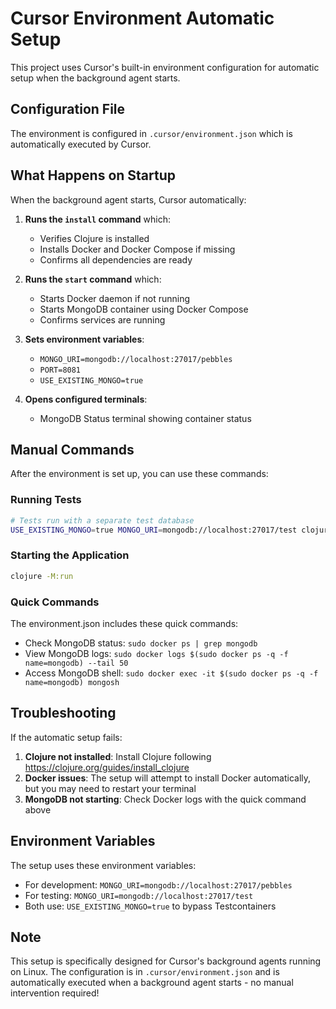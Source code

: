 # Cursor Environment Automatic Setup

This project uses Cursor's built-in environment configuration for automatic setup when the background agent starts.

## Configuration File

The environment is configured in `.cursor/environment.json` which is automatically executed by Cursor.

## What Happens on Startup

When the background agent starts, Cursor automatically:

1. **Runs the `install` command** which:
   - Verifies Clojure is installed
   - Installs Docker and Docker Compose if missing
   - Confirms all dependencies are ready

2. **Runs the `start` command** which:
   - Starts Docker daemon if not running
   - Starts MongoDB container using Docker Compose
   - Confirms services are running

3. **Sets environment variables**:
   - `MONGO_URI=mongodb://localhost:27017/pebbles`
   - `PORT=8081`
   - `USE_EXISTING_MONGO=true`

4. **Opens configured terminals**:
   - MongoDB Status terminal showing container status

## Manual Commands

After the environment is set up, you can use these commands:

### Running Tests
```bash
# Tests run with a separate test database
USE_EXISTING_MONGO=true MONGO_URI=mongodb://localhost:27017/test clojure -X:test
```

### Starting the Application
```bash
clojure -M:run
```

### Quick Commands
The environment.json includes these quick commands:
- Check MongoDB status: `sudo docker ps | grep mongodb`
- View MongoDB logs: `sudo docker logs $(sudo docker ps -q -f name=mongodb) --tail 50`
- Access MongoDB shell: `sudo docker exec -it $(sudo docker ps -q -f name=mongodb) mongosh`

## Troubleshooting

If the automatic setup fails:

1. **Clojure not installed**: Install Clojure following https://clojure.org/guides/install_clojure
2. **Docker issues**: The setup will attempt to install Docker automatically, but you may need to restart your terminal
3. **MongoDB not starting**: Check Docker logs with the quick command above

## Environment Variables

The setup uses these environment variables:
- For development: `MONGO_URI=mongodb://localhost:27017/pebbles`
- For testing: `MONGO_URI=mongodb://localhost:27017/test`
- Both use: `USE_EXISTING_MONGO=true` to bypass Testcontainers

## Note

This setup is specifically designed for Cursor's background agents running on Linux. The configuration is in `.cursor/environment.json` and is automatically executed when a background agent starts - no manual intervention required!